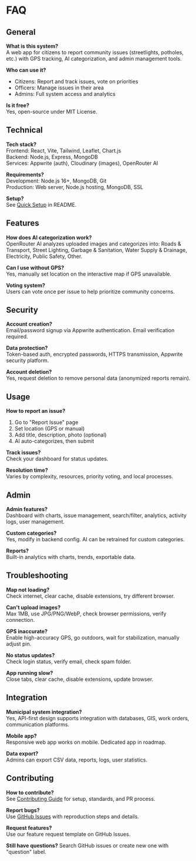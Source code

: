 # FAQ

## General

**What is this system?**  
A web app for citizens to report community issues (streetlights, potholes, etc.) with GPS tracking, AI categorization, and admin management tools.

**Who can use it?**  
- Citizens: Report and track issues, vote on priorities
- Officers: Manage issues in their area  
- Admins: Full system access and analytics

**Is it free?**  
Yes, open-source under MIT License.

## Technical

**Tech stack?**  
Frontend: React, Vite, Tailwind, Leaflet, Chart.js  
Backend: Node.js, Express, MongoDB  
Services: Appwrite (auth), Cloudinary (images), OpenRouter AI

**Requirements?**  
Development: Node.js 16+, MongoDB, Git  
Production: Web server, Node.js hosting, MongoDB, SSL

**Setup?**  
See [Quick Setup](../README.md#quick-setup) in README.

## Features

**How does AI categorization work?**  
OpenRouter AI analyzes uploaded images and categorizes into: Roads & Transport, Street Lighting, Garbage & Sanitation, Water Supply & Drainage, Electricity, Public Safety, Other.

**Can I use without GPS?**  
Yes, manually set location on the interactive map if GPS unavailable.

**Voting system?**  
Users can vote once per issue to help prioritize community concerns.

## Security

**Account creation?**  
Email/password signup via Appwrite authentication. Email verification required.

**Data protection?**  
Token-based auth, encrypted passwords, HTTPS transmission, Appwrite security platform.

**Account deletion?**  
Yes, request deletion to remove personal data (anonymized reports remain).

## Usage

**How to report an issue?**
1. Go to "Report Issue" page
2. Set location (GPS or manual)
3. Add title, description, photo (optional)
4. AI auto-categorizes, then submit

**Track issues?**  
Check your dashboard for status updates.

**Resolution time?**  
Varies by complexity, resources, priority voting, and local processes.

## Admin

**Admin features?**  
Dashboard with charts, issue management, search/filter, analytics, activity logs, user management.

**Custom categories?**  
Yes, modify in backend config. AI can be retrained for custom categories.

**Reports?**  
Built-in analytics with charts, trends, exportable data.

## Troubleshooting

**Map not loading?**  
Check internet, clear cache, disable extensions, try different browser.

**Can't upload images?**  
Max 1MB, use JPG/PNG/WebP, check browser permissions, verify connection.

**GPS inaccurate?**  
Enable high-accuracy GPS, go outdoors, wait for stabilization, manually adjust pin.

**No status updates?**  
Check login status, verify email, check spam folder.

**App running slow?**  
Close tabs, clear cache, disable extensions, update browser.

## Integration

**Municipal system integration?**  
Yes, API-first design supports integration with databases, GIS, work orders, communication platforms.

**Mobile app?**  
Responsive web app works on mobile. Dedicated app in roadmap.

**Data export?**  
Admins can export CSV data, reports, logs, user statistics.

## Contributing

**How to contribute?**  
See [Contributing Guide](../CONTRIBUTING.md) for setup, standards, and PR process.

**Report bugs?**  
Use [GitHub Issues](https://github.com/tilakjain619/Smart-Community-Issue-Reporting-System/issues) with reproduction steps and details.

**Request features?**  
Use our feature request template on GitHub Issues.

**Still have questions?** Search GitHub issues or create new one with "question" label.